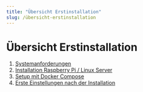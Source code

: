 ```yaml
---
title: "Übersicht Erstinstallation"
slug: /übersicht-erstinstallation
---
```


# Übersicht Erstinstallation

1. [Systemanforderungen](https://handbuch.alarmiator.de/?docs=systemanforderungen)
2. [Installation Raspberry Pi / Linux Server](https://handbuch.alarmiator.de/?docs=installation-alarmiator-server)
3. [Setup mit Docker Compose](https://handbuch.alarmiator.de/?docs=installation-des-servers-via-docker-compose-empfohlen)
4. [Erste Einstellungen nach der Installation](https://handbuch.alarmiator.de/?docs=erste-einstellungen-im-adminpanel-nach-der-installation)
